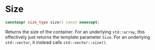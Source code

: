 # Size
```cpp
constexpr size_type size() const noexcept;
```

Returns the size of the container. For an underlying `std::array`, this effectively just returns the template parameter `Size`.
For an underlying `std::vector`, it instead calls `std::vector::size()`.
